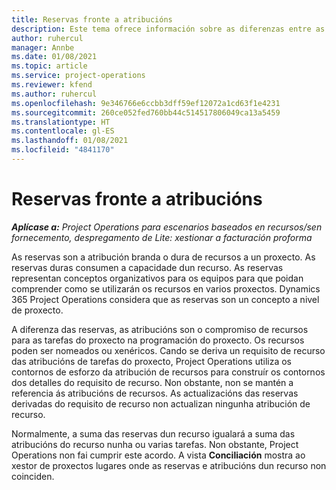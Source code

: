 ```yaml
---
title: Reservas fronte a atribucións
description: Este tema ofrece información sobre as diferenzas entre as reservas de recursos e as atribucións de recursos.
author: ruhercul
manager: Annbe
ms.date: 01/08/2021
ms.topic: article
ms.service: project-operations
ms.reviewer: kfend
ms.author: ruhercul
ms.openlocfilehash: 9e346766e6ccbb3dff59ef12072a1cd63f1e4231
ms.sourcegitcommit: 260ce052fed760bb44c514517806049ca13a5459
ms.translationtype: HT
ms.contentlocale: gl-ES
ms.lasthandoff: 01/08/2021
ms.locfileid: "4841170"
---
```

# <a name="bookings-vs-assignments"></a>Reservas fronte a atribucións

_**Aplícase a:** Project Operations para escenarios baseados en recursos/sen fornecemento, despregamento de Lite: xestionar a facturación proforma_

As reservas son a atribución branda o dura de recursos a un proxecto. As reservas duras consumen a capacidade dun recurso. As reservas representan conceptos organizativos para os equipos para que poidan comprender como se utilizarán os recursos en varios proxectos. Dynamics 365 Project Operations considera que as reservas son un concepto a nivel de proxecto. 

A diferenza das reservas, as atribucións son o compromiso de recursos para as tarefas do proxecto na programación do proxecto. Os recursos poden ser nomeados ou xenéricos.  Cando se deriva un requisito de recurso das atribucións de tarefas do proxecto, Project Operations utiliza os contornos de esforzo da atribución de recursos para construír os contornos dos detalles do requisito de recurso. Non obstante, non se mantén a referencia ás atribucións de recursos. As actualizacións das reservas derivadas do requisito de recurso non actualizan ningunha atribución de recurso.

Normalmente, a suma das reservas dun recurso igualará a suma das atribucións do recurso nunha ou varias tarefas. Non obstante, Project Operations non fai cumprir este acordo. A vista **Conciliación** mostra ao xestor de proxectos lugares onde as reservas e atribucións dun recurso non coinciden.


